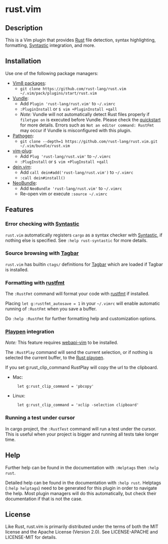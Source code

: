 # rust.vim

## Description

This is a Vim plugin that provides [Rust][r] file detection, syntax highlighting, formatting,
[Syntastic][syn] integration, and more.

## Installation

Use one of the following package managers:

* [Vim8 packages][vim8pack]:
  * `git clone https://github.com/rust-lang/rust.vim ~/.vim/pack/plugins/start/rust.vim`
* [Vundle][v]:
  * Add `Plugin 'rust-lang/rust.vim'` to `~/.vimrc`
  * `:PluginInstall` or `$ vim +PluginInstall +qall`
  * *Note:* Vundle will not automatically detect Rust files properly if `filetype
on` is executed before Vundle. Please check the [quickstart][vqs] for more
details. Errors such as `Not an editor command: RustFmt` may occur if Vundle
is misconfigured with this plugin.
* [Pathogen][p]:
  * `git clone --depth=1 https://github.com/rust-lang/rust.vim.git ~/.vim/bundle/rust.vim`
* [vim-plug][vp]:
  * Add `Plug 'rust-lang/rust.vim'` to `~/.vimrc`
  * `:PlugInstall` or `$ vim +PlugInstall +qall`
* [dein.vim][d]:
  * Add `call dein#add('rust-lang/rust.vim')` to `~/.vimrc`
  * `:call dein#install()`
* [NeoBundle][nb]:
  * Add `NeoBundle 'rust-lang/rust.vim'` to `~/.vimrc`
  * Re-open vim or execute `:source ~/.vimrc`

## Features

### Error checking with [Syntastic][syn]

`rust.vim` automatically registers `cargo` as a syntax checker with
[Syntastic][syn], if nothing else is specified. See `:help rust-syntastic`
for more details.

### Source browsing with [Tagbar][tgbr]

`rust.vim` has builtin `ctags/` definitions for [Tagbar][tgbr] which
are loaded if Tagbar is installed.

### Formatting with [rustfmt][rfmt]

The `:RustFmt` command will format your code with
[rustfmt][rfmt] if installed.

Placing `let g:rustfmt_autosave = 1` in your `~/.vimrc` will
enable automatic running of `:RustFmt` when you save a buffer.

Do `:help :RustFmt` for further formatting help and customization
options.

### [Playpen][pp] integration

*Note:* This feature requires [webapi-vim][wav] to be installed.

The `:RustPlay` command will send the current selection, or if
nothing is selected the current buffer, to the [Rust playpen][pp].

If you set g:rust_clip_command RustPlay will copy the url to the clipboard.

- Mac:

        let g:rust_clip_command = 'pbcopy'

- Linux:

        let g:rust_clip_command = 'xclip -selection clipboard'

### Running a test under cursor

In cargo project, the `:RustTest` command will run a test under the cursor.
This is useful when your project is bigger and running all tests take longer time.

## Help

Further help can be found in the documentation with `:Helptags` then `:help rust`.

Detailed help can be found in the documentation with `:help rust`.
Helptags (`:help helptags`) need to be generated for this plugin
in order to navigate the help. Most plugin managers will do this
automatically, but check their documentation if that is not the case.

## License

Like Rust, rust.vim is primarily distributed under the terms of both the MIT
license and the Apache License (Version 2.0). See LICENSE-APACHE and
LICENSE-MIT for details.

[r]: https://www.rust-lang.org
[v]: https://github.com/gmarik/vundle
[vqs]: https://github.com/gmarik/vundle#quick-start
[p]: https://github.com/tpope/vim-pathogen
[nb]: https://github.com/Shougo/neobundle.vim
[vp]: https://github.com/junegunn/vim-plug
[d]: https://github.com/Shougo/dein.vim
[rfmt]: https://github.com/rust-lang-nursery/rustfmt
[syn]: https://github.com/scrooloose/syntastic
[tgbr]: https://github.com/majutsushi/tagbar
[wav]: https://github.com/mattn/webapi-vim
[pp]: https://play.rust-lang.org/
[vim8pack]: http://vimhelp.appspot.com/repeat.txt.html#packages
